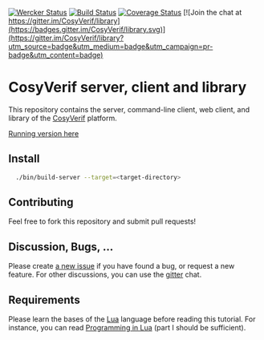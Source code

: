 [![Wercker Status](https://app.wercker.com/status/17727e66c6d815eba2cc303e31e63bc3/m "wercker status")](https://app.wercker.com/project/bykey/17727e66c6d815eba2cc303e31e63bc3)
[![Build Status](https://travis-ci.org/CosyVerif/library.svg?branch=master)](https://travis-ci.org/CosyVerif/library)
[![Coverage Status](https://coveralls.io/repos/CosyVerif/library/badge.svg?branch=master&service=github)](https://coveralls.io/github/CosyVerif/library?branch=master)
[![Join the chat at https://gitter.im/CosyVerif/library](https://badges.gitter.im/CosyVerif/library.svg)](https://gitter.im/CosyVerif/library?utm_source=badge&utm_medium=badge&utm_campaign=pr-badge&utm_content=badge)

# CosyVerif server, client and library

This repository contains the server, command-line client, web client, and
library of the [CosyVerif](http://cosyverif.org) platform.

[Running version here](http://public.cosyverif.lsv.fr)

## Install

```sh
  ./bin/build-server --target=<target-directory>
```

## Contributing

Feel free to fork this repository and submit pull requests!

## Discussion, Bugs, ...

Please create [a new issue](https://github.com/CosyVerif/library/issues/new)
if you have found a bug, or request a new feature.
For other discussions, you can use the
[gitter](https://gitter.im/CosyVerif/library) chat.

## Requirements

Please learn the bases of the [Lua](http://www.lua.org) language before
reading this tutorial. For instance, you can read
[Programming in Lua](http://www.lua.org/pil/contents.html) (part I should be
sufficient).
